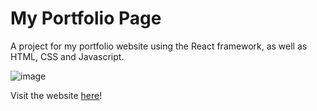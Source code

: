 # My Portfolio Page

A project for my portfolio website using the React framework, as well as HTML, CSS and Javascript. 

![image](https://user-images.githubusercontent.com/73944909/176224609-af14bcc5-5156-48a8-9da1-f79547938daa.png)

Visit the website [here](https://mariatraga.github.io/)!

